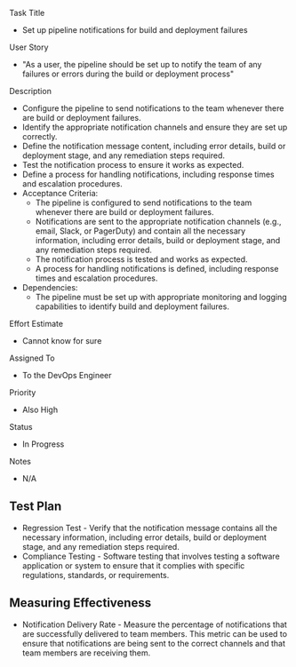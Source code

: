 Task Title
* Set up pipeline notifications for build and deployment failures

User Story
* "As a user, the pipeline should be set up to notify the team of any failures or errors during the build or deployment process"

Description
* Configure the pipeline to send notifications to the team whenever there are build or deployment failures.
* Identify the appropriate notification channels and ensure they are set up correctly.
* Define the notification message content, including error details, build or deployment stage, and any remediation steps required.
* Test the notification process to ensure it works as expected.
* Define a process for handling notifications, including response times and escalation procedures.
* Acceptance Criteria:
  * The pipeline is configured to send notifications to the team whenever there are build or deployment failures.
  * Notifications are sent to the appropriate notification channels (e.g., email, Slack, or PagerDuty) and contain all the necessary information, including error details, build or deployment stage, and any remediation steps required.
  * The notification process is tested and works as expected.
  * A process for handling notifications is defined, including response times and escalation procedures.
* Dependencies:
  * The pipeline must be set up with appropriate monitoring and logging capabilities to identify build and deployment failures.

Effort Estimate
* Cannot know for sure

Assigned To
* To the DevOps Engineer

Priority
* Also High

Status
* In Progress

Notes
* N/A

## Test Plan
* Regression Test - Verify that the notification message contains all the necessary information, including error details, build or deployment stage, and any remediation steps required.
* Compliance Testing - Software testing that involves testing a software application or system to ensure that it complies with specific regulations, standards, or requirements.

## Measuring Effectiveness
* Notification Delivery Rate - Measure the percentage of notifications that are successfully delivered to team members. This metric can be used to ensure that notifications are being sent to the correct channels and that team members are receiving them.
